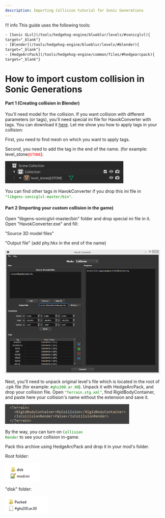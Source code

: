 ```yaml
---
description: Importing Collision tutorial for Sonic Generations
---
```

!!! info
    This guide uses the following tools:

    - [Sonic GLvl](/tools/hedgehog-engine/blueblur/levels/#sonicglvl){ target="_blank"}
	- [Blender](/tools/hedgehog-engine/blueblur/levels/#blender){ target="_blank"}
	- [HedgeArcPack](/tools/hedgehog-engine/common/files/#hedgearcpack){ target="_blank"}

# How to import custom collision in Sonic Generations

#### Part 1 (Creating collision in Blender)
You'll need model for the collision. If you want collision with different parameters (or tags), you'll need special ini file for HavokConverter with tags. You can download it [here](https://cdn.discordapp.com/attachments/946312699497840700/982272485858897991/HavokConverter.ini).
Let me show you how to apply tags in your collision: 

First, you need to find mesh on which you want to apply tags. 

Second, you need to add the tag in the end of the name. (for example: level_stone<code style="color: red;">@STONE</code>). 

![Tag Example](assets/importing-collision/tag_example.png)

You can find other tags in HavokConverter if you drop this ini file in <code style="color: green;">"libgens-sonicglvl-master/bin"</code>.

#### Part 2 (Importing your custom collision in the game)
Open "libgens-sonicglvl-master/bin" folder and drop special ini file in it. Open "HavokConverter.exe" and fill:

"Source 3D model files"

"Output file" (add phy.hkx in the end of the name)


![Havok converter settings](assets/importing-collision/havok_converter_window.png)

Next, you'll need to unpack original level's file which is located in the root of .cpk file (for example: <code style="color: green;">#ghz200.ar.00</code>). Unpack it with HedgeArcPack, and drop your collision file. Open <code style="color: green;">"Terrain.stg.xml"</code>, find RigidBodyContainer, and paste here your collision's name without the extension and save it.

![Rigid Body Container](assets/importing-collision/rigid_body_container.png)

By the way, you can turn on <code style="color: green;">Collision Render</code> to see your collision in-game.

Pack this archive using HedgeArcPack and drop it in your mod's folder.

Root folder: 

![Root folder](assets/importing-collision/mod_folder_root.png)

"disk" folder: 

![Disk folder](assets/importing-collision/mod_folder_disk.png)
